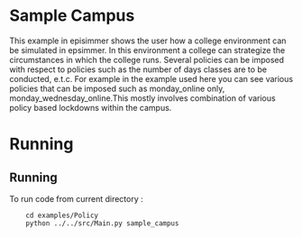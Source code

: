 # Sample Campus
This example in episimmer shows the user how a college environment can be simulated in epsimmer. In this environment a college can strategize the circumstances in which the college runs. Several policies can be imposed with respect to policies such as the number of days classes are to be conducted, e.t.c. For example in the example used here you can see various policies that can be imposed such as monday_online only, monday_wednesday_online.This mostly involves combination of various policy based lockdowns within the campus.

# Running 

## Running
To run code from current directory :

		cd examples/Policy
		python ../../src/Main.py sample_campus